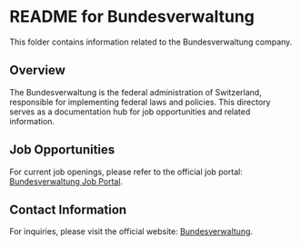 # README for Bundesverwaltung

This folder contains information related to the Bundesverwaltung company. 

## Overview

The Bundesverwaltung is the federal administration of Switzerland, responsible for implementing federal laws and policies. This directory serves as a documentation hub for job opportunities and related information.

## Job Opportunities

For current job openings, please refer to the official job portal: [Bundesverwaltung Job Portal](https://www.stelle.admin.ch/stelle/de/home/stellen/stellenangebot.html).

## Contact Information

For inquiries, please visit the official website: [Bundesverwaltung](https://www.admin.ch).